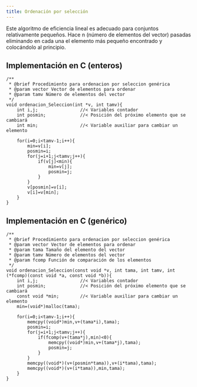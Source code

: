 ```yaml
---
title: Ordenación por selección
---
```


Este algoritmo de eficiencia lineal es adecuado para conjuntos relativamente pequeños. Hace n (número de elementos del vector) pasadas eliminando en cada una el elemento más pequeño encontrado y colocándolo al principio.

## Implementación en C (enteros)

    /**
     * @brief Procedimiento para ordenacion por seleccion genérica
     * @param vector Vector de elementos para ordenar
     * @param tamv Número de elementos del vector
     */
    void ordenacion_Seleccion(int *v, int tamv){
        int i,j;                //< Variables contador
        int posmin;             //< Posición del próximo elemento que se cambiará
        int min;                //< Variable auxiliar para cambiar un elemento

        for(i=0;i<tamv-1;i++){
            min=v[i];
            posmin=i;
            for(j=i+1;j<tamv;j++){
                if(v[j]<min){
                    min=v[j];
                    posmin=j;
                }
            }
            v[posmin]=v[i];
            v[i]=v[min];
        }
    }

## Implementación en C (genérico)

    /**
     * @brief Procedimiento para ordenacion por seleccion genérica
     * @param vector Vector de elementos para ordenar
     * @param tama Tamaño del elemento del vector
     * @param tamv Número de elementos del vector
     * @param fcomp Función de comparación de los elementos
     */
    void ordenacion_Seleccion(const void *v, int tama, int tamv, int (*fcomp)(const void *a, const void *b)){
        int i,j;                //< Variables contador
        int posmin;             //< Posición del próximo elemento que se cambiará
        const void *min;        //< Variable auxiliar para cambiar un elemento
        min=(void*)malloc(tama);

        for(i=0;i<tamv-1;i++){
            memcpy((void*)min,v+(tama*i),tama);
            posmin=i;
            for(j=i+1;j<tamv;j++){
                if(fcomp(v+(tama*j),min)<0){
                    memcpy((void*)min,v+(tama*j),tama);
                    posmin=j;
                }
            }
            memcpy((void*)(v+(posmin*tama)),v+(i*tama),tama);
            memcpy((void*)(v+(i*tama)),min,tama);
        }
    }

